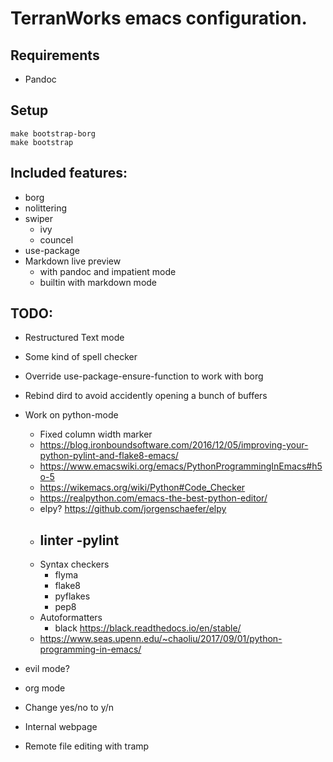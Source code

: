 # TerranWorks emacs configuration.

## Requirements
- Pandoc

## Setup

    make bootstrap-borg
    make bootstrap

## Included features:
- borg
- nolittering
- swiper
	- ivy
	- councel
- use-package
- Markdown live preview
	- with pandoc and impatient mode
	- builtin with markdown mode

## TODO:
- Restructured Text mode
- Some kind of spell checker
- Override use-package-ensure-function to work with borg
- Rebind dird to avoid accidently opening a bunch of buffers
- Work on python-mode
	- Fixed column width marker
	- https://blog.ironboundsoftware.com/2016/12/05/improving-your-python-pylint-and-flake8-emacs/
	- https://www.emacswiki.org/emacs/PythonProgrammingInEmacs#h5o-5
	- https://wikemacs.org/wiki/Python#Code_Checker
	- https://realpython.com/emacs-the-best-python-editor/
	- elpy? https://github.com/jorgenschaefer/elpy
	- linter
		-pylint
		-
	- Syntax checkers
		- flyma
		- flake8
		- pyflakes
		- pep8
	- Autoformatters
		- black https://black.readthedocs.io/en/stable/
	- https://www.seas.upenn.edu/~chaoliu/2017/09/01/python-programming-in-emacs/
	
- evil mode?
- org mode
- Change yes/no to y/n
- Internal webpage
- Remote file editing with tramp
